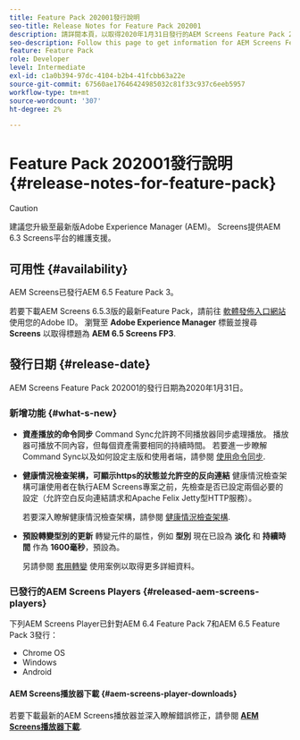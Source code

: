 ```yaml
---
title: Feature Pack 202001發行說明
seo-title: Release Notes for Feature Pack 202001
description: 請詳閱本頁，以取得2020年1月31日發行的AEM Screens Feature Pack 202001資訊。
seo-description: Follow this page to get information for AEM Screens Feature Pack 202001 released on January 31, 2020.
feature: Feature Pack
role: Developer
level: Intermediate
exl-id: c1a0b394-97dc-4104-b2b4-41fcbb63a22e
source-git-commit: 67560ae17646424985032c81f33c937c6eeb5957
workflow-type: tm+mt
source-wordcount: '307'
ht-degree: 2%

---
```


# Feature Pack 202001發行說明{#release-notes-for-feature-pack}

>[!CAUTION]
>
>建議您升級至最新版Adobe Experience Manager (AEM)。 Screens提供AEM 6.3 Screens平台的維護支援。

## 可用性 {#availability}

AEM Screens已發行AEM 6.5 Feature Pack 3。

若要下載AEM Screens 6.5.3版的最新Feature Pack，請前往 [軟體發佈入口網站](https://experience.adobe.com/#/downloads/content/software-distribution/en/aem.html) 使用您的Adobe ID。 瀏覽至 **Adobe Experience Manager** 標籤並搜尋 **Screens** 以取得標題為 **AEM 6.5 Screens FP3**.

## 發行日期 {#release-date}

AEM Screens Feature Pack 202001的發行日期為2020年1月31日。

### 新增功能 {#what-s-new}

* **資產播放的命令同步**
Command Sync允許跨不同播放器同步處理播放。 播放器可播放不同內容，但每個資產需要相同的持續時間。
若要進一步瞭解Command Sync以及如何設定主版和使用者端，請參閱 [使用命令同步](using-command-sync.md).

* **健康情況檢查架構，可顯示https的狀態並允許空的反向連結**
健康情況檢查架構可讓使用者在執行AEM Screens專案之前，先檢查是否已設定兩個必要的設定（允許空白反向連結請求和Apache Felix Jetty型HTTP服務）。

  若要深入瞭解健康情況檢查架構，請參閱 [健康情況檢查架構](/help/user-guide/configuring-screens-introduction.md#health-check-framework).

* **預設轉變型別的更新**
轉變元件的屬性，例如 **型別** 現在已設為 **淡化** 和 **持續時間** 作為 **1600毫秒**，預設為。

  另請參閱 [套用轉變](/help/user-guide/applying-transitions.md) 使用案例以取得更多詳細資料。


### 已發行的AEM Screens Players {#released-aem-screens-players}

下列AEM Screens Player已針對AEM 6.4 Feature Pack 7和AEM 6.5 Feature Pack 3發行：

* Chrome OS
* Windows
* Android

#### AEM Screens播放器下載  {#aem-screens-player-downloads}

若要下載最新的AEM Screens播放器並深入瞭解錯誤修正，請參閱 [**AEM Screens播放器下載**](https://download.macromedia.com/screens/).
